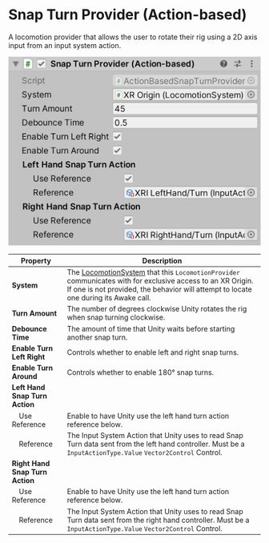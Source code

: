 # Snap Turn Provider (Action-based)

A locomotion provider that allows the user to rotate their rig using a 2D axis input from an input system action.

![ActionBasedSnapTurnProvider component](images/snap-turn-provider-action-based.png)

| **Property** | **Description** |
|--|--|
| **System** | The [LocomotionSystem](locomotion-system.md) that this `LocomotionProvider` communicates with for exclusive access to an XR Origin. If one is not provided, the behavior will attempt to locate one during its Awake call. |
| **Turn Amount** | The number of degrees clockwise Unity rotates the rig when snap turning clockwise. |
| **Debounce Time** | The amount of time that Unity waits before starting another snap turn. |
| **Enable Turn Left Right** | Controls whether to enable left and right snap turns. |
| **Enable Turn Around** | Controls whether to enable 180° snap turns. |
| **Left Hand Snap Turn Action** | |
| &emsp;Use Reference | Enable to have Unity use the left hand turn action reference below. |
| &emsp;Reference | The Input System Action that Unity uses to read Snap Turn data sent from the left hand controller. Must be a `InputActionType.Value` `Vector2Control` Control. |
| **Right Hand Snap Turn Action** | |
| &emsp;Use Reference | Enable to have Unity use the left hand turn action reference below. |
| &emsp;Reference | The Input System Action that Unity uses to read Snap Turn data sent from the right hand controller. Must be a `InputActionType.Value` `Vector2Control` Control. |
